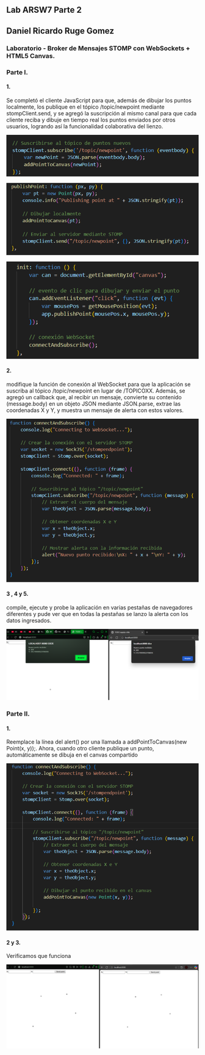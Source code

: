 ## Lab ARSW7 Parte 2

## Daniel Ricardo Ruge Gomez

### Laboratorio - Broker de Mensajes STOMP con WebSockets + HTML5 Canvas.

### Parte I.

#### 1.

Se completó el cliente JavaScript para que, además de dibujar los puntos localmente, los publique en el tópico /topic/newpoint mediante stompClient.send, y se agregó la suscripción al mismo canal para que cada cliente reciba y dibuje en tiempo real los puntos enviados por otros usuarios, logrando así la funcionalidad colaborativa del lienzo.

![alt text](./img/image.png)

![alt text](./img/image2.png)

![alt text](./img/image3.png)

#### 2.

 modifique la función de conexión al WebSocket para que la aplicación se suscriba al tópico /topic/newpoint en lugar de /TOPICOXX. Además, se agregó un callback que, al recibir un mensaje, convierte su contenido (message.body) en un objeto JSON mediante JSON.parse, extrae las coordenadas X y Y, y muestra un mensaje de alerta con estos valores.

![alt text](./img/image4.png)


#### 3 , 4 y 5.


compile, ejecute y probe la aplicación en varias pestañas de navegadores diferentes y pude ver que en todas la pestañas se lanzo la alerta con los datos ingresados.

![alt text](./img/image5.png)


### Parte II.


#### 1.

Reemplace la línea del alert() por una llamada a addPointToCanvas(new Point(x, y));.
Ahora, cuando otro cliente publique un punto, automáticamente se dibuja en el canvas compartido

![alt text](./img/image6.png)


#### 2 y 3.

Verificamos que funciona 

![alt text](./img/image7.png)